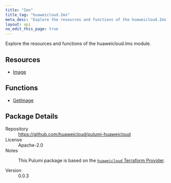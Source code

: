 ```yaml
---
title: "Ims"
title_tag: "huaweicloud.Ims"
meta_desc: "Explore the resources and functions of the huaweicloud.Ims module."
layout: api
no_edit_this_page: true
---
```


<!-- WARNING: this file was generated by Pulumi Docs Generator. -->
<!-- Do not edit by hand unless you're certain you know what you are doing! -->

Explore the resources and functions of the huaweicloud.Ims module.

<h2 id="resources">Resources</h2>
<ul class="api">
    <li><a href="image" title="Image"><span class="api-symbol api-symbol--resource"></span>Image</a></li>
</ul>

<h2 id="functions">Functions</h2>
<ul class="api">
    <li><a href="getimage" title="GetImage"><span class="api-symbol api-symbol--function"></span>GetImage</a></li>
</ul>

<h2 id="package-details">Package Details</h2>
<dl class="package-details">
	<dt>Repository</dt>
	<dd><a href="https://github.com/huaweicloud/pulumi-huaweicloud">https://github.com/huaweicloud/pulumi-huaweicloud</a></dd>
	<dt>License</dt>
	<dd>Apache-2.0</dd>
	<dt>Notes</dt>
	<dd><p>This Pulumi package is based on the <a href="https://github.com/huaweicloud/terraform-provider-huaweicloud"><code>huaweicloud</code> Terraform Provider</a>.</p>
</dd>
	<dt>Version</dt>
	<dd>0.0.3</dd>
</dl>

